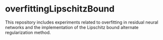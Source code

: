 # overfittingLipschitzBound
This repository includes experiments related to overfitting in residual neural networks and the implementation of the Lipschitz bound alternate regularization method.
